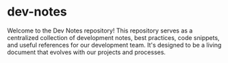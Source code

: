 # dev-notes
Welcome to the Dev Notes repository! This repository serves as a centralized collection of development notes, best practices, code snippets, and useful references for our development team. It's designed to be a living document that evolves with our projects and processes.
